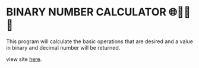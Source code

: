 # BINARY NUMBER CALCULATOR 🌐🔢😊😊

This program will calculate the basic operations that are desired and a value in binary and decimal number will be returned.

view site [here](https://xhrisz98.github.io/calculator-binary-numbers/).